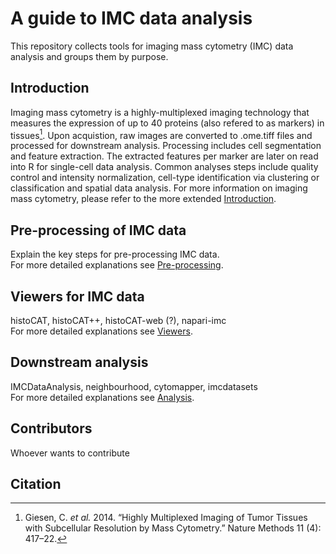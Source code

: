 # A guide to IMC data analysis

This repository collects tools for imaging mass cytometry (IMC) data analysis and groups them by purpose.

## Introduction

Imaging mass cytometry is a highly-multiplexed imaging technology that measures the expression of up to 40 proteins (also refered to as markers) in tissues[^fn1].
Upon acquistion, raw images are converted to .ome.tiff files and processed for downstream analysis.
Processing includes cell segmentation and feature extraction.
The extracted features per marker are later on read into R for single-cell data analysis.
Common analyses steps include quality control and intensity normalization, cell-type identification via clustering or classification and spatial data analysis.
For more information on imaging mass cytometry, please refer to the more extended [Introduction](https://bodenmillergroup.github.io/IMCWorkflow/intro/).

## Pre-processing of IMC data

Explain the key steps for pre-processing IMC data.  
For more detailed explanations see [Pre-processing](https://bodenmillergroup.github.io/IMCWorkflow/prepro/).

## Viewers for IMC data

histoCAT, histoCAT++, histoCAT-web (?), napari-imc  
For more detailed explanations see [Viewers](https://bodenmillergroup.github.io/IMCWorkflow/viewers/).

## Downstream analysis

IMCDataAnalysis, neighbourhood, cytomapper, imcdatasets  
For more detailed explanations see [Analysis](https://bodenmillergroup.github.io/IMCWorkflow/analysis/).

## Contributors

Whoever wants to contribute

## Citation


[^fn1]: Giesen, C. _et al._ 2014. “Highly Multiplexed Imaging of Tumor Tissues with Subcellular Resolution by Mass Cytometry.” Nature Methods 11 (4): 417–22.